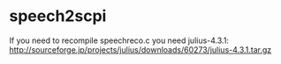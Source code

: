 # speech2scpi
If you need to recompile speechreco.c you need julius-4.3.1:
http://sourceforge.jp/projects/julius/downloads/60273/julius-4.3.1.tar.gz

